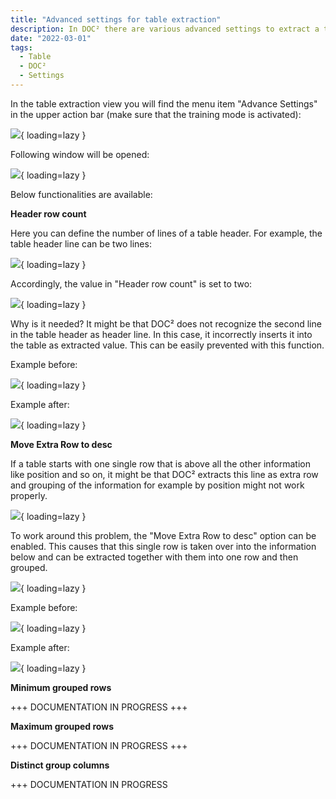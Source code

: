 ```yaml
---
title: "Advanced settings for table extraction"
description: In DOC² there are various advanced settings to extract a table. On this page you will find a few examples of different table characteristics.
date: "2022-03-01"
tags:
  - Table
  - DOC²
  - Settings
---
```


In the table extraction view you will find the menu item "Advance Settings" in the upper action bar (make sure that the training mode is activated):

![](/_images/doc2/image-12.png){ loading=lazy }

Following window will be opened:

![](/_images/doc2/image-13.png){ loading=lazy }

Below functionalities are available:

**Header row count**

Here you can define the number of lines of a table header. For example, the table header line can be two lines:

![](/_images/doc2/image-14.png){ loading=lazy }

Accordingly, the value in "Header row count" is set to two:

![](/_images/doc2/image-15.png){ loading=lazy }

Why is it needed? It might be that DOC² does not recognize the second line in the table header as header line. In this case, it incorrectly inserts it into the table as extracted value. This can be easily prevented with this function.

Example before:

![](/_images/doc2/image-19.png){ loading=lazy }

Example after:

![](/_images/doc2/image-20.png){ loading=lazy }

**Move Extra Row to desc**

If a table starts with one single row that is above all the other information like position and so on, it might be that DOC² extracts this line as extra row and grouping of the information for example by position might not work properly.

![](/_images/doc2/image-16.png){ loading=lazy }

To work around this problem, the "Move Extra Row to desc" option can be enabled. This causes that this single row is taken over into the information below and can be extracted together with them into one row and then grouped.

![](/_images/doc2/image-18.png){ loading=lazy }

Example before:

![](/_images/doc2/image-21-1024x144.png){ loading=lazy }

Example after:

![](/_images/doc2/image-22-1024x132.png){ loading=lazy }

**Minimum grouped rows**

+++ DOCUMENTATION IN PROGRESS +++

**Maximum grouped rows**

+++ DOCUMENTATION IN PROGRESS +++

**Distinct group columns**

+++ DOCUMENTATION IN PROGRESS
